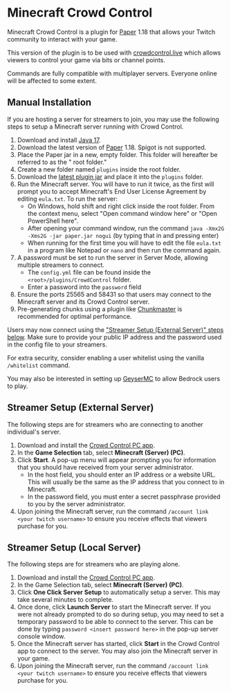 # Minecraft Crowd Control
Minecraft Crowd Control is a plugin for [Paper](https://papermc.io/) 1.18 that allows your Twitch
community to interact with your game.

This version of the plugin is to be used with [crowdcontrol.live](https://crowdcontrol.live) which
allows viewers to control your game via bits or channel points.

Commands are fully compatible with multiplayer servers. Everyone online will be affected to some extent.

## Manual Installation

If you are hosting a server for streamers to join, you may use the following steps to setup a Minecraft server running with Crowd Control.

1. Download and install [Java 17](https://adoptium.net/?variant=openjdk17&jvmVariant=hotspot).
2. Download the latest version of [Paper](https://papermc.io/downloads) 1.18. Spigot is not
   supported.
3. Place the Paper jar in a new, empty folder. This folder will hereafter be referred to as the "
   root folder."
4. Create a new folder named `plugins` inside the root folder.
5. Download the [latest plugin jar](https://github.com/qixils/minecraft-crowdcontrol/releases/latest) and place it into the `plugins` folder.
6. Run the Minecraft server. You will have to run it twice, as the first will prompt you to accept Minecraft's End User License Agreement by editing `eula.txt`. To run the server:
    - On Windows, hold shift and right click inside the root folder. From the context menu, select "Open command window here" or "Open PowerShell here".
    - After opening your command window, run the command `java -Xmx2G -Xms2G -jar paper.jar nogui` (by typing that in and pressing enter)
    - When running for the first time you will have to edit the file `eula.txt` in a program like Notepad or `nano` and then run the command again.
7. A password must be set to run the server in Server Mode, allowing multiple streamers to connect.
    - The `config.yml` file can be found inside the `<root>/plugins/CrowdControl` folder.
    - Enter a password into the `password` field
8. Ensure the ports 25565 and 58431 so that users may connect to the Minecraft server and its Crowd Control server.
9. Pre-generating chunks using a plugin like [Chunkmaster](https://www.spigotmc.org/resources/chunkmaster.71351/) is recommended for optimal performance.

Users may now connect using the ["Streamer Setup (External Server)" steps below](https://github.com/qixils/minecraft-crowdcontrol#streamer-setup-external-server). Make sure to provide your public IP address and the password used in the config file to your streamers.

For extra security, consider enabling a user whitelist using the vanilla `/whitelist` command.

You may also be interested in setting up [GeyserMC](https://geysermc.org/) to allow Bedrock users to play.

## Streamer Setup (External Server)

The following steps are for streamers who are connecting to another individual's server.

1. Download and install the [Crowd Control PC app](https://crowdcontrol.live/setup).
2. In the **Game Selection** tab, select **Minecraft (Server) (PC)**.
3. Click **Start**. A pop-up menu will appear prompting you for information that you should have received from your server administrator.
    - In the host field, you should enter an IP address or a website URL. This will usually be the same as the IP address that you connect to in Minecraft.
    - In the password field, you must enter a secret passphrase provided to you by the server administrator.
4. Upon joining the Minecraft server, run the command `/account link <your twitch username>` to ensure you receive effects that viewers purchase for you.

## Streamer Setup (Local Server)

The following steps are for streamers who are playing alone.

1. Download and install the [Crowd Control PC app](https://crowdcontrol.live/setup).
2. In the Game Selection tab, select **Minecraft (Server) (PC)**.
3. Click **One Click Server Setup** to automatically setup a server. This may take several minutes to complete.
4. Once done, click **Launch Server** to start the Minecraft server. If you were not already prompted to do so during setup, you may need to set a temporary password to be able to connect to the server. This can be done by typing `password <insert password here>` in the pop-up server console window.
5. Once the Minecraft server has started, click **Start** in the Crowd Control app to connect to the server. You may also join the Minecraft server in your game.
6. Upon joining the Minecraft server, run the command `/account link <your twitch username>` to ensure you receive effects that viewers purchase for you.
